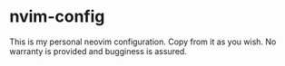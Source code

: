 # nvim-config
This is my personal neovim configuration.
Copy from it as you wish.
No warranty is provided and bugginess is assured.
